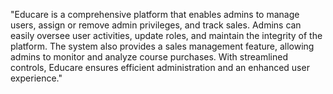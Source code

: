 "Educare is a comprehensive platform that enables admins to manage users, assign or remove admin privileges, and track sales. Admins can easily oversee user activities, update roles, and maintain the integrity of the platform. The system also provides a sales management feature, allowing admins to monitor and analyze course purchases. With streamlined controls, Educare ensures efficient administration and an enhanced user experience."
